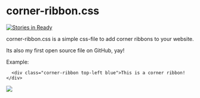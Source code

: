 # corner-ribbon.css

[![Stories in Ready](https://badge.waffle.io/Wolfbyte-dev/corner-ribbon.svg?label=ready&title=Ready)](http://waffle.io/Wolfbyte-dev/corner-ribbon)


corner-ribbon.css is a simple css-file to add corner ribbons to your website.

Its also my first open source file on GitHub, yay!

Example:
```
  <div class="corner-ribbon top-left blue">This is a corner ribbon!</div>
```

<img src="http://image.prntscr.com/image/94812fdf43224b9f8c424588ed0d5804.png">

